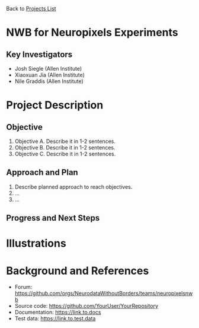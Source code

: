 Back to [Projects List](../../README.md#ProjectsList)

# NWB for Neuropixels Experiments

## Key Investigators

- Josh Siegle (Allen Institute)
- Xiaoxuan Jia (Allen Institute)
- Nile Graddis (Allen Institute)

# Project Description

<!-- Add a short paragraph describing the project. -->

## Objective

1. Objective A. Describe it in 1-2 sentences.
1. Objective B. Describe it in 1-2 sentences.
1. Objective C. Describe it in 1-2 sentences.

## Approach and Plan

1. Describe planned approach to reach objectives.
1. ...
1. ...

## Progress and Next Steps

<!--Describe progress and next steps in a few bullet points as you are making progress.-->

# Illustrations

<!--Add pictures and links to videos that demonstrate what has been accomplished.-->

<!--![Description of picture](Example2.jpg)-->

<!--![Some more images](Example2.jpg)-->

# Background and References

<!--Use this space for information that may help people better understand your project, like links to papers, source code, or data.-->

- Forum: https://github.com/orgs/NeurodataWithoutBorders/teams/neuropixelsnwb
- Source code: https://github.com/YourUser/YourRepository
- Documentation: https://link.to.docs
- Test data: https://link.to.test.data

